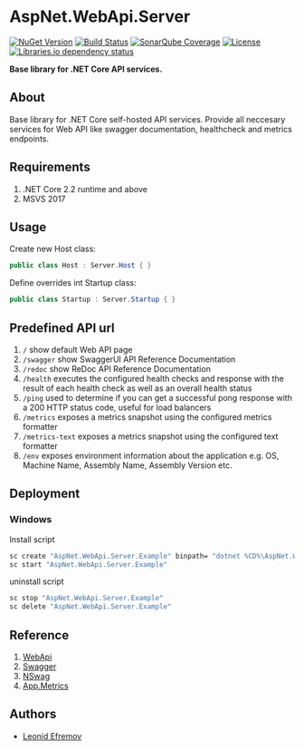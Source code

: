 # AspNet.WebApi.Server
[![NuGet Version](https://img.shields.io/nuget/v/AspNet.WebApi.Server.svg?style=flat)](https://www.nuget.org/packages?q=AspNet.WebApi.Server)
[![Build Status](https://img.shields.io/appveyor/tests/LeonidEfremov/aspnet-webapi-server.svg?style=flat)](https://ci.appveyor.com/project/LeonidEfremov/aspnet-webapi-server/)
[![SonarQube Coverage](https://img.shields.io/sonar/http/sonarcloud.io/AspNet.WebApi.Server/coverage.svg?style=flat)](https://sonarcloud.io/dashboard?id=AspNet.WebApi.Server)
[![License](https://img.shields.io/github/license/LeonidEfremov/AspNet.WebApi.Server.svg?style=flat)](https://github.com/LeonidEfremov/aspnet.webapi.server/blob/master/license.md)
[![Libraries.io dependency status](https://img.shields.io/librariesio/github/LeonidEfremov/aspnet.webapi.server.svg)](https://libraries.io/github/LeonidEfremov/aspnet.webapi.server)

**Base library for .NET Core API services.**

## About

Base library for .NET Core self-hosted API services. Provide all neccesary services for Web API like swagger documentation, healthcheck and metrics endpoints.

## Requirements

1. .NET Core 2.2 runtime and above
2. MSVS 2017

## Usage

Create new Host class:

``` csharp
public class Host : Server.Host { }
```

Define overrides int Startup class:

``` csharp
public class Startup : Server.Startup { }
```


## Predefined API url

1. `/` show default Web API page
2. `/swagger` show SwaggerUI API Reference Documentation
3. `/redoc` show ReDoc API Reference Documentation
3. `/health` executes the configured health checks and response with the result of each health check as well as an overall health status
4. `/ping` used to determine if you can get a successful pong response with a 200 HTTP status code, useful for load balancers
5. `/metrics` exposes a metrics snapshot using the configured metrics formatter
6. `/metrics-text` exposes a metrics snapshot using the configured text formatter
7. `/env` exposes environment information about the application e.g. OS, Machine Name, Assembly Name, Assembly Version etc.

## Deployment

### Windows
Install script
```bash
sc create "AspNet.WebApi.Server.Example" binpath= "dotnet %CD%\AspNet.WebApi.Server.Example.dll --run-as-service true" start= auto 
sc start "AspNet.WebApi.Server.Example"
```
uninstall script
```bash
sc stop "AspNet.WebApi.Server.Example"
sc delete "AspNet.WebApi.Server.Example"
```

## Reference

1. [WebApi](https://www.asp.net/web-api)
2. [Swagger](http://swagger.io/)
3. [NSwag](https://github.com/RSuter/NSwag/)
3. [App.Metrics](https://www.app-metrics.io/)

## Authors

* [Leonid Efremov](mailto:leonid.efremov@rypterium.com)